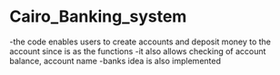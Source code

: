 # Cairo_Banking_system
-the code enables users to create accounts and deposit money to the account since is as the functions
-it also allows checking of account balance, account name
-banks  idea is also implemented